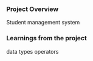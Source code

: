 ### Project Overview

 Student management system


### Learnings from the project

 data types
operators



